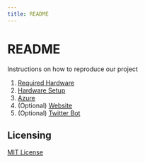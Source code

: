 ```yaml
---
title: README
---
```


# README

Instructions on how to reproduce our project

1) [Required Hardware](/RequiredHardware.md)
1) [Hardware Setup](/HardwareSetup.md)
1) [Azure](/Azure.md)
1) (Optional) [Website](/Website.md)
1) (Optional) [Twitter Bot](/TwitterBot.md)

## Licensing
[MIT License](/LICENSE)